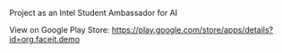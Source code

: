 Project as an Intel Student Ambassador for AI

View on Google Play Store: https://play.google.com/store/apps/details?id=org.faceit.demo
